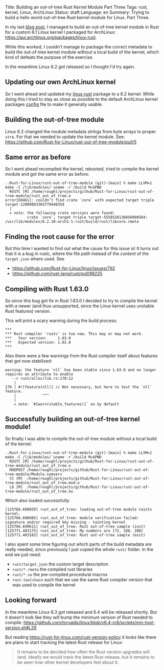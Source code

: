 Title: Building an out-of-tree Rust Kernel Module Part Three
Tags: rust, kernel, Linux, ArchLinux
Status: draft
Language: en
Summary: Trying to build a hello world out-of-tree Rust kernel module for Linux. Part Three.

In my last [blog post](/building-an-out-of-tree-rust-kernel-module-part-two.html),
I managed to build an out-of-tree kernel module in Rust for a custom 6.1 Linux
kernel I packaged for ArchLinux:
<https://aur.archlinux.org/packages/linux-rust>.

While this worked, I couldn't manage to package the correct metadata to build
the out-of-tree kernel module without a local build of the kernel, which kind
of defeats the purpose of the exercise.

In the meantime Linux 6.2 got released so I thought I'd try again.

## Updating our own ArchLinux kernel

So I went ahead and updated my [linux-rust] package to a 6.2 kernel. While
doing this I tried to stay as close as possible to the default ArchLinux kernel
packages [config] file to make it generally usable.

## Building the out-of-tree module

Linux 6.2 changed the module metadata strings from byte arrays to proper
`str`s. For that we needed to update the kernel module. See:
<https://github.com/Rust-for-Linux/rust-out-of-tree-module/pull/5>

## Same error as before

So I went ahead recompiled the kernel, rebooted, tried to compile the kernel
module and got the same error as before:
```text
..Rust-for-Linux/rust-out-of-tree-module (git)-[main] % make LLVM=1
make -C /lib/modules/`uname -r`/build M=$PWD
  RUSTC [M] /home/roughl/projects/github/Rust-for-Linux/rust-out-of-tree-module/rust_out_of_tree.o
error[E0461]: couldn't find crate `core` with expected target triple target-12809083303779448358
  |
  = note: the following crate versions were found:
          crate `core`, target triple target-5559158138856098584: /usr/lib/modules/6.2.10-arch1-1-rust/build/rust/libcore.rmeta
```

## Finding the root cause for the error

But this time I wanted to find out what the cause for this issue is! It turns
out that it is a bug in rustc, where the file *path* instead of the *content*
of the `target.json` where used. See

 * <https://github.com/Rust-for-Linux/linux/issues/792>
 * <https://github.com/rust-lang/rust/pull/98225>

## Compiling with Rust 1.63.0

So since this bug got fix in Rust 1.63.0 I decided to try to compile the kernel
with a newer (and thus unsupported, since the Linux kernel uses unstable Rust
features) version.

This will print a scary warning during the build process:
```
***
*** Rust compiler 'rustc' is too new. This may or may not work.
***   Your version:     1.63.0
***   Expected version: 1.62.0
***
```

Also there were a few warnings from the Rust compiler itself about features
that got now stabilized:

```text
warning: the feature `nll` has been stable since 1.63.0 and no longer requires an attribute to enable
   --> rust/alloc/lib.rs:170:12
    |
170 | #![feature(nll)] // Not necessary, but here to test the `nll` feature.
    |            ^^^
    |
    = note: `#[warn(stable_features)]` on by default
```

## Successfully building an out-of-tree kernel module!

So finally I was able to compile the out-of-tree module without a local build
of the kernel:
```text
..Rust-for-Linux/rust-out-of-tree-module (git)-[main] % make LLVM=1
make -C /lib/modules/`uname -r`/build M=$PWD
  RUSTC [M] /home/roughl/projects/github/Rust-for-Linux/rust-out-of-tree-module/rust_out_of_tree.o
  MODPOST /home/roughl/projects/github/Rust-for-Linux/rust-out-of-tree-module/Module.symvers
  CC [M]  /home/roughl/projects/github/Rust-for-Linux/rust-out-of-tree-module/rust_out_of_tree.mod.o
  LD [M]  /home/roughl/projects/github/Rust-for-Linux/rust-out-of-tree-module/rust_out_of_tree.ko
```

Which also loaded successfully:
```text
[125766.698929] rust_out_of_tree: loading out-of-tree module taints kernel.
[125766.698985] rust_out_of_tree: module verification failed: signature and/or required key missing - tainting kernel
[125766.699611] rust_out_of_tree: Rust out-of-tree sample (init)
[125771.403175] rust_out_of_tree: My numbers are [72, 108, 200]
[125771.403183] rust_out_of_tree: Rust out-of-tree sample (exit)
```

I also spent some time figuring out which parts of the build metadata are
really needed, since previously I just copied the whole `rust/` folder. In the
end we just need:

 * `rust/target.json` the custom target description
 * `rust/*.rmeta` the compiled rust libraries
 * `rust/*.so` the pre-compiled procedural macros
 * `rust-toolchain` such that we use the same Rust compiler version that was
   used to compile the kernel

## Looking forward

In the meantime Linux 6.3 got released and 6.4 will be released shortly. But it
doesn't look like they will bump the minimum version of Rust needed to compile:
<https://github.com/torvalds/linux/blob/v6.4-rc6/scripts/min-tool-version.sh#L29>

But reading <https://rust-for-linux.com/rust-version-policy> it looks like
there are plans to start tracking the latest Rust release for Linux:

> It remains to be decided how often the Rust version upgrades will land.
> Ideally we would track the latest Rust release, but it remains to be seen how
> other kernel developers feel about it.

[linux-rust]: https://aur.archlinux.org/packages/linux-rust
[config]: https://github.com/archlinux/svntogit-packages/blob/4f7eadd27c78bb52f78246256b6775f2c16125fd/repos/core-x86_64/config
